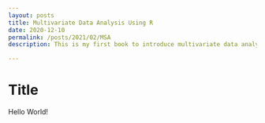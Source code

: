 ```yaml
---
layout: posts
title: Multivariate Data Analysis Using R
date: 2020-12-10
permalink: /posts/2021/02/MSA
description: This is my first book to introduce multivariate data analysis using R. Please check my R bookdown here [link](https://yilewang.github.io/MSA/intro).

---
```


# Title

Hello World!

